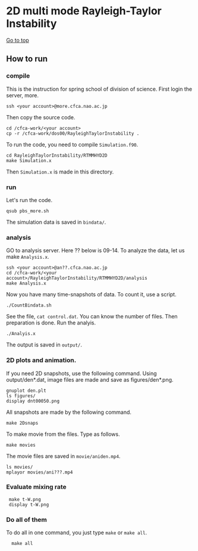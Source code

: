 # 2D multi mode Rayleigh-Taylor Instability

[Go to top](../README.md)  

## How to run

### compile 
This is the instruction for spring school of division of science. First login the server, more.

    ssh <your account>@more.cfca.nao.ac.jp
    
Then copy the source code.

    cd /cfca-work/<your account>
    cp -r /cfca-work/dos00/RayleighTaylorInstability .
To run the code, you need to compile `Simulation.f90`.
    
    cd RayleighTaylorInstability/RTMMHYD2D
    make Simulation.x
    
Then `Simulation.x` is made in this directory.

### run
Let's run the code.
    
    qsub pbs_more.sh
    
The simulation data is saved in `bindata/`.

### analysis
GO to analysis server. Here ?? below is 09-14. To analyze the data, let us make `Analysis.x`.
    
    ssh <your account>@an??.cfca.nao.ac.jp
    cd /cfca-work/<your account>/RayleighTaylorInstability/RTMMHYD2D/analysis
    make Analysis.x
    
Now you have many time-snapshots of data. To count it, use a script.
    
    ./CountBindata.sh
   
See the file, `cat control.dat`. You can know the number of files.
Then preparation is done. Run the analyis.
    
    ./Analyis.x
    
The output is saved in `output/`.
### 2D plots and animation.
If you need 2D snapshots, use the following command. Using output/den*.dat, image files are made and save as figures/den*.png.
    
    gnuplot den.plt
    ls figures/
    display dnt00050.png
    
All snapshots are made by the following command. 
    
    make 2Dsnaps
   
To make movie from the files. Type as follows.

    make movies
   
The movie files are saved in `movie/aniden.mp4`.

    ls movies/
    mplayor movies/ani???.mp4
    
### Evaluate mixing rate
     
     make t-W.png
     display t-W.png
     

### Do all of them
To do all in one command, you just type `make` or `make all`.
   
      make all
      
